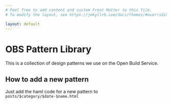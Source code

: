 ```yaml
---
# Feel free to add content and custom Front Matter to this file.
# To modify the layout, see https://jekyllrb.com/docs/themes/#overriding-theme-defaults

layout: default
---
```


# OBS Pattern Library
<p class="lead">
  This is a collection of design patterns we use on the Open Build Service.
</p>


## How to add a new pattern

Just add the haml code for a new pattern to `posts/$category/$date-$name.html`
